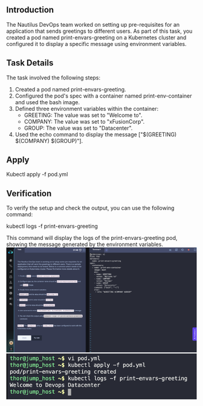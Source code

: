 ## Introduction
The Nautilus DevOps team worked on setting up pre-requisites for an application that sends greetings to different users. As part of this task, you created a pod named print-envars-greeting on a Kubernetes cluster and configured it to display a specific message using environment variables.

## Task Details
The task involved the following steps:

1. Created a pod named print-envars-greeting.
2. Configured the pod's spec with a container named print-env-container and used the bash image.
3. Defined three environment variables within the container:
   - GREETING: The value was set to "Welcome to".
   - COMPANY: The value was set to "xFusionCorp".
   - GROUP: The value was set to "Datacenter".
4. Used the echo command to display the message ["$(GREETING) $(COMPANY) $(GROUP)"].

## Apply 
Kubectl apply -f pod.yml 
## Verification
To verify the setup and check the output, you can use the following command:

kubectl logs -f print-envars-greeting

This command will display the logs of the print-envars-greeting pod, showing the message generated by the environment variables.
![image1](./images/image01.png)
![image1](./images/image02.png) 
